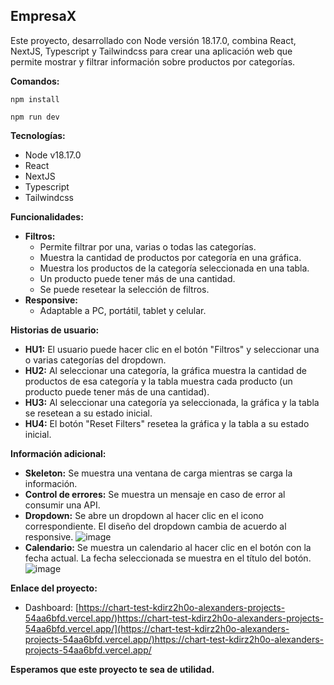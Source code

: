 
## EmpresaX

Este proyecto, desarrollado con Node versión 18.17.0, combina React, NextJS, Typescript y Tailwindcss para crear una aplicación web que permite mostrar y filtrar información sobre productos por categorías.

**Comandos:**
```
npm install
```

```
npm run dev
```
**Tecnologías:**

-   Node v18.17.0
-   React
-   NextJS
-   Typescript
-   Tailwindcss

**Funcionalidades:**

-   **Filtros:**
    -   Permite filtrar por una, varias o todas las categorías.
    -   Muestra la cantidad de productos por categoría en una gráfica.
    -   Muestra los productos de la categoría seleccionada en una tabla.
    -   Un producto puede tener más de una cantidad.
    -   Se puede resetear la selección de filtros.
-   **Responsive:**
    -   Adaptable a PC, portátil, tablet y celular.

**Historias de usuario:**

-   **HU1:**  El usuario puede hacer clic en el botón "Filtros" y seleccionar una o varias categorías del dropdown.
-   **HU2:**  Al seleccionar una categoría, la gráfica muestra la cantidad de productos de esa categoría y la tabla muestra cada producto (un producto puede tener más de una cantidad).
-   **HU3:**  Al seleccionar una categoría ya seleccionada, la gráfica y la tabla se resetean a su estado inicial.
-   **HU4:**  El botón "Reset Filters" resetea la gráfica y la tabla a su estado inicial.

**Información adicional:**

-   **Skeleton:**  Se muestra una ventana de carga mientras se carga la información.
-   **Control de errores:**  Se muestra un mensaje en caso de error al consumir una API.
-   **Dropdown:**  Se abre un dropdown al hacer clic en el icono correspondiente. El diseño del dropdown cambia de acuerdo al responsive.
    ![image](https://github.com/Aolier00/chart-test/assets/49728326/7984fce1-6b2b-4b0d-99b1-7b4cebdb17e8)
-   **Calendario:**  Se muestra un calendario al hacer clic en el botón con la fecha actual. La fecha seleccionada se muestra en el título del botón.
    ![image](https://github.com/Aolier00/chart-test/assets/49728326/2a940311-712f-4650-8bc0-fb91542d0682)


**Enlace del proyecto:**

-   Dashboard: [https://chart-test-kdirz2h0o-alexanders-projects-54aa6bfd.vercel.app/)https://chart-test-kdirz2h0o-alexanders-projects-54aa6bfd.vercel.app/](https://chart-test-kdirz2h0o-alexanders-projects-54aa6bfd.vercel.app/)https://chart-test-kdirz2h0o-alexanders-projects-54aa6bfd.vercel.app/

**Esperamos que este proyecto te sea de utilidad.**
